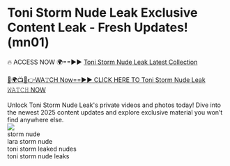 # Toni Storm Nude Leak Exclusive Content Leak - Fresh Updates! (mn01)

🔥 ACCESS NOW 🌍==►► <a href="https://tinyurl.com/2mz8nhtm" rel="nofollow">Toni Storm Nude Leak Latest Collection</a>
<br><br>
[🔴🌍📺📱👉WA𝚃CH Now==►► CLICK HERE TO Toni Storm Nude Leak 𝚆𝙰𝚃𝙲𝙷 NOW](https://tinyurl.com/2mz8nhtm)
<br><br>
Unlock Toni Storm Nude Leak's private videos and photos today! Dive into the newest 2025 content updates and explore exclusive material you won’t find anywhere else.
<br>
<a href="https://tinyurl.com/2mz8nhtm" rel="nofollow" data-target="animated-image.originalLink"><img src="https://camo.githubusercontent.com/8a4f000d20f83aca3bf7ec5f350d767afa0574a8a352519fd8cfa583a6f93a33/68747470733a2f2f692e696d6775722e636f6d2f644a486b345a712e676966" data-canonical-src="https://i.imgur.com/dJHk4Zq.gif" style="max-width: 100%; display: inline-block;" data-target="animated-image.originalImage"></a>
<br>
storm nude<br>
lara storm nude<br>
toni storm leaked nudes<br>
toni storm nude leaks